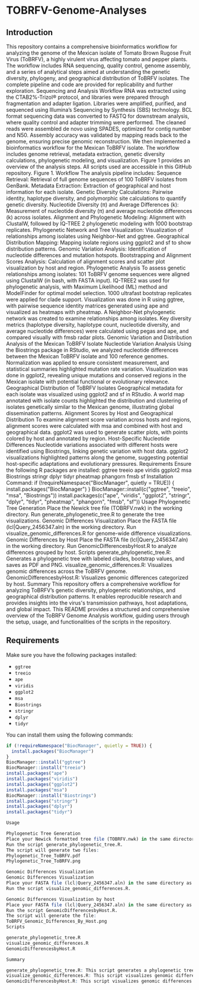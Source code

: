 # TOBRFV-Genome-Analyses
## Introduction

This repository contains a comprehensive bioinformatics workflow for analyzing the genome of the Mexican isolate of Tomato Brown Rugose Fruit Virus (ToBRFV), a highly virulent virus affecting tomato and pepper plants. The workflow includes RNA sequencing, quality control, genome assembly, and a series of analytical steps aimed at understanding the genetic diversity, phylogeny, and geographical distribution of ToBRFV isolates. The complete pipeline and code are provided for replicability and further exploration.
Sequencing and Analysis Workflow
RNA was extracted using the CTAB2%-Trizol® protocol, and libraries were prepared through fragmentation and adapter ligation. Libraries were amplified, purified, and sequenced using Illumina’s Sequencing by Synthesis (SBS) technology. BCL format sequencing data was converted to FASTQ for downstream analysis, where quality control and adapter trimming were performed. The cleaned reads were assembled de novo using SPADES, optimized for contig number and N50. Assembly accuracy was validated by mapping reads back to the genome, ensuring precise genomic reconstruction.
We then implemented a bioinformatics workflow for the Mexican ToBRFV isolate. The workflow includes genome retrieval, metadata extraction, genetic diversity calculations, phylogenetic modeling, and visualization. Figure 1 provides an overview of the analysis steps. All scripts used are accessible in this GitHub repository.
Figure 1. Workflow
The analysis pipeline includes:
Sequence Retrieval: Retrieval of full genome sequences of 100 ToBRFV isolates from GenBank.
Metadata Extraction: Extraction of geographical and host information for each isolate.
Genetic Diversity Calculations: Pairwise identity, haplotype diversity, and polymorphic site calculations to quantify genetic diversity.
Nucleotide Diversity (π) and Average Differences (k): Measurement of nucleotide diversity (π) and average nucleotide differences (k) across isolates.
Alignment and Phylogenetic Modeling: Alignment with ClustalW, followed by IQ-TREE 2 phylogenetic modeling with 1000 bootstrap replicates.
Phylogenetic Network and Tree Visualization: Visualization of relationships among isolates using Neighbor-Net and ggtree.
Geographical Distribution Mapping: Mapping isolate regions using ggplot2 and sf to show distribution patterns.
Genomic Variation Analysis: Identification of nucleotide differences and mutation hotspots.
Bootstrapping and Alignment Scores Analysis: Calculation of alignment scores and scatter plot visualization by host and region.
Phylogenetic Analysis
To assess genetic relationships among isolates:
101 ToBRFV genome sequences were aligned using ClustalW (in bash, with FASTA input).
IQ-TREE2 was used for phylogenetic analysis, with Maximum Likelihood (ML) method and ModelFinder for optimal model selection.
1000 ultrafast bootstrap replicates were applied for clade support.
Visualization was done in R using ggtree, with pairwise sequence identity matrices generated using ape and visualized as heatmaps with pheatmap.
A Neighbor-Net phylogenetic network was created to examine relationships among isolates.
Key diversity metrics (haplotype diversity, haplotype count, nucleotide diversity, and average nucleotide differences) were calculated using pegas and ape, and compared visually with fmsb radar plots.
Genomic Variation and Distribution Analysis of the Mexican ToBRFV Isolate
Nucleotide Variation Analysis
Using the Biostrings package in RStudio, we analyzed nucleotide differences between the Mexican ToBRFV isolate and 100 reference genomes. Normalization was applied to ensure consistent measurement, and statistical summaries highlighted mutation rate variation. Visualization was done in ggplot2, revealing unique mutations and conserved regions in the Mexican isolate with potential functional or evolutionary relevance.
Geographical Distribution of ToBRFV Isolates
Geographical metadata for each isolate was visualized using ggplot2 and sf in RStudio. A world map annotated with isolate counts highlighted the distribution and clustering of isolates genetically similar to the Mexican genome, illustrating global dissemination patterns.
Alignment Scores by Host and Geographical Distribution
To examine alignment score variation across hosts and regions, alignment scores were calculated with msa and combined with host and geographical data. ggplot2 was used to generate scatter plots, with points colored by host and annotated by region.
Host-Specific Nucleotide Differences
Nucleotide variations associated with different hosts were identified using Biostrings, linking genetic variation with host data. ggplot2 visualizations highlighted patterns along the genome, suggesting potential host-specific adaptations and evolutionary pressures.
Requirements
Ensure the following R packages are installed:
ggtree
treeio
ape
viridis
ggplot2
msa
Biostrings
stringr
dplyr
tidyr
pheatmap
phangorn
fmsb
sf
Installation Command:
if (!requireNamespace("BiocManager", quietly = TRUE)) {
  install.packages("BiocManager")
}
BiocManager::install(c("ggtree", "treeio", "msa", "Biostrings"))
install.packages(c("ape", "viridis", "ggplot2", "stringr", "dplyr", "tidyr", "pheatmap", "phangorn", "fmsb", "sf"))
Usage
Phylogenetic Tree Generation
Place the Newick tree file (TOBRFV.nwk) in the working directory.
Run generate_phylogenetic_tree.R to generate the tree visualizations.
Genomic Differences Visualization
Place the FASTA file (lcl|Query_2456347.aln) in the working directory.
Run visualize_genomic_differences.R for genome-wide difference visualizations.
Genomic Differences by Host
Place the FASTA file (lcl|Query_2456347.aln) in the working directory.
Run GenomicDifferencesbyHost.R to analyze differences grouped by host.
Scripts
generate_phylogenetic_tree.R: Generates a phylogenetic tree with labeled clades, bootstrap values, and saves as PDF and PNG.
visualize_genomic_differences.R: Visualizes genomic differences across the ToBRFV genome.
GenomicDifferencesbyHost.R: Visualizes genomic differences categorized by host.
Summary
This repository offers a comprehensive workflow for analyzing ToBRFV’s genetic diversity, phylogenetic relationships, and geographical distribution patterns. It enables reproducible research and provides insights into the virus's transmission pathways, host adaptations, and global impact.
This README provides a structured and comprehensive overview of the ToBRFV Genome Analysis workflow, guiding users through the setup, usage, and functionalities of the scripts in the repository.

## Requirements

Make sure you have the following packages installed:

- `ggtree`
- `treeio`
- `ape`
- `viridis`
- `ggplot2`
- `msa`
- `Biostrings`
- `stringr`
- `dplyr`
- `tidyr`

You can install them using the following commands:

```r
if (!requireNamespace("BiocManager", quietly = TRUE)) {
  install.packages("BiocManager")
}
BiocManager::install("ggtree")
BiocManager::install("treeio")
install.packages("ape")
install.packages("viridis")
install.packages("ggplot2")
install.packages("msa")
BiocManager::install("Biostrings")
install.packages("stringr")
install.packages("dplyr")
install.packages("tidyr")

Usage

Phylogenetic Tree Generation
Place your Newick formatted tree file (TOBRFV.nwk) in the same directory as the script.
Run the script generate_phylogenetic_tree.R.
The script will generate two files:
Phylogenetic_Tree_ToBRFV.pdf
Phylogenetic_Tree_ToBRFV.png

Genomic Differences Visualization
Genomic Differences Visualization
Place your FASTA file (lcl|Query_2456347.aln) in the same directory as the script.
Run the script visualize_genomic_differences.R.

Genomic Differences Visualization by host
Place your FASTA file (lcl|Query_2456347.aln) in the same directory as the script.
Run the script GenomicDifferencesbyHost.R.
The script will generate the file:
ToBRFV_Genomic_Differences_By_Host.png
Scripts

generate_phylogenetic_tree.R
visualize_genomic_differences.R
GenomicDifferencesbyHost.R

Summary

generate_phylogenetic_tree.R: This script generates a phylogenetic tree with highlighted species and saves the visualization as PDF and PNG files.
visualize_genomic_differences.R: This script visualizes genomic differences of ToBRFV grouped by host and saves the visualization as a PNG file.
GenomicDifferencesbyHost.R: This script visualizes genomic differences of ToBRFV grouped by host and saves the visualization as a PNG file.README.md: This file explains how to install the necessary packages, how to use the scripts, and provides the script code for reference.
